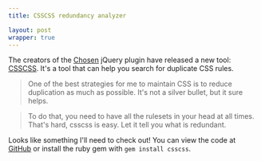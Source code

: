 ```yaml
---
title: CSSCSS redundancy analyzer

layout: post
wrapper: true
---
```

The creators of the [Chosen][chosen] jQuery plugin have released a new tool: [CSSCSS][csscss]. It's a tool that can help you search for duplicate CSS rules.

> One of the best strategies for me to maintain CSS is to reduce duplication as much as possible. It's not a silver bullet, but it sure helps.

> To do that, you need to have all the rulesets in your head at all times. That's hard, csscss is easy. Let it tell you what is redundant.

Looks like something I'll need to check out! You can view the code at [GitHub][csscss_github] or install the ruby gem with `gem install csscss`.

[chosen]: http://harvesthq.github.io/chosen/
[csscss]: http://zmoazeni.github.io/csscss/
[csscss_github]: https://github.com/zmoazeni/csscss